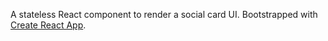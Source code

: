 A stateless React component to render a social card UI. Bootstrapped with [Create React App](https://create-react-app.dev/).
